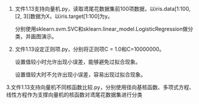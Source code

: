 1. 文件1.13支持向量机.py，读取鸢尾花数据集前100项数据，以iris.data[1:100, [2, 3]]数据为X，以iris.target[1:100]为y。

   分别使用sklearn.svm.SVC和sklearn.linear_model.LogisticRegression做分类，并画图演示。
   
2. 文件1.13设定正则项.py，分别将正则项C = 1.0和C=10000000。

   设置值较小时允许出现小误差，能够避免过拟合现象。
   
   设置值较大时不允许出现小误差，容易出现过拟合现象。
   
3.文件1.13支持向量机不同核函数比较.py，分别使用径向基核函数、多项式方程、线性方程作为支撑向量机的核函数对鸢尾花数据集进行分类
